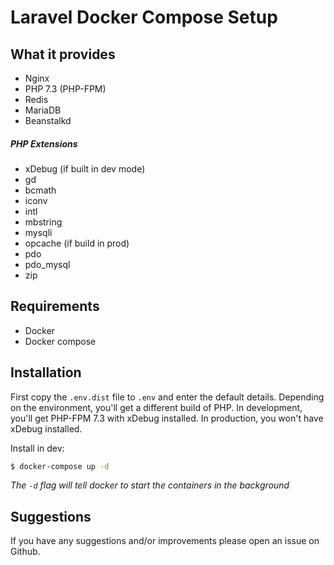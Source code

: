 # Laravel Docker Compose Setup

## What it provides
- Nginx
- PHP 7.3 (PHP-FPM)
- Redis
- MariaDB
- Beanstalkd

##### PHP Extensions
- xDebug (if built in dev mode)
- gd
- bcmath
- iconv
- intl
- mbstring
- mysqli
- opcache (if build in prod)
- pdo
- pdo_mysql
- zip

## Requirements
- Docker
- Docker compose

## Installation
First copy the ```.env.dist``` file to ```.env``` and enter the default details.
Depending on the environment, you'll get a different build of PHP. In development, you'll get PHP-FPM 7.3 with
xDebug installed. In production, you won't have xDebug installed.

Install in dev:
```bash
$ docker-compose up -d
```

*The ```-d``` flag will tell docker to start the containers in the background*

## Suggestions
If you have any suggestions and/or improvements please open an issue on Github.
